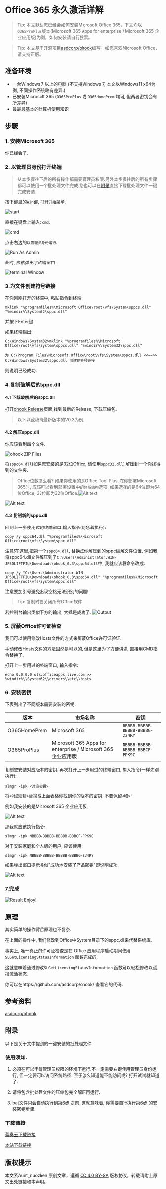 # Office 365 永久激活详解

> Tip: 本文默认您已经会如何安装Microsoft Office 365，下文均以`O365ProPlus`版本(Microsoft 365 Apps for enterprise / Microsoft 365 企业应用版)为例，如何安装请自行搜索。

> Tip: 本文基于开源项目[asdcorp/ohook](https://github.com/asdcorp/ohook)编写。如您喜欢Microsoft Office，请支持正版。

## 准备环境

- 一台Windows 7 以上的电脑 (不支持Windows 7, 本文以Windows11 x64为例, 不同操作系统略有差异.)
- 已安装Microsoft 365 (`O365ProPlus` 或 `O365HomePrem` 均可, 但两者密钥会有所差异)
- 最最最基本的计算机使用知识

## 步骤

### 1. 安装Microsoft 365

你已经会了.

### 2. 以管理员身份打开终端

> 从本步骤往下后的所有操作都需要管理员权限.另外本步骤往后的所有步骤都可以使用一个批处理文件完成.您也可以在[附录](#附录)直接下载批处理文件一键完成安装.

按下键盘的`Win`键, 打开`开始`菜单.

![start](src/start.png)

直接在键盘上输入: `cmd`.

![cmd](src/cmd.png)

点击右边的`以管理员身份运行`.

![Run As Admin](src/runAsAdmin.png)

此时, 应该弹出了终端窗口.

![terminal Window](src/terminal.png)

### 3.为文件创建符号链接

在你刚刚打开的终端中, 粘贴指令到终端:

```
mklink "%programfiles%\Microsoft Office\root\vfs\System\sppcs.dll" "%windir%\System32\sppc.dll"
```

并按下Enter键.

如果终端输出:
```
C:\Windows\System32>mklink "%programfiles%\Microsoft Office\root\vfs\System\sppcs.dll" "%windir%\System32\sppc.dll"

为 C:\Program Files\Microsoft Office\root\vfs\System\sppcs.dll <<==>> C:\Windows\System32\sppc.dll 创建的符号链接

```

则说明已经成功.

### 4.复制破解后的sppc.dll

#### 4.1 下载破解后的sppc.dll

打开[ohook Release](https://github.com/asdcorp/ohook/releases)页面,找到最新的Release, 下载压缩包.

> 以下以截稿前最新版本的V0.3为例.

#### 4.2 解压sppc.dll

你应该看到四个文件.

![ohook ZIP Files](src/ohookzip.png)

将`sppc64.dll`(如果您安装的是32位Office, 请使用`sppc32.dll`) 解压到一个你找得到的文件夹.

> Office位数怎么看? 如果你使用的是Office Tool Plus, 在你部署Microsoft 365时, 应该可以看到部署设置中的`体系结构`选项, 如果选择的是64位即为64位Office, 32位即为32位Office.![Alt text](src/txjg.png)

![Alt text](src/sppcUnzip.png)

#### 4.3 复制新的sppc.dll

回到上一步使用过的终端窗口.输入指令(别急着执行):

```
copy /y sppc64.dll "%programfiles%\Microsoft Office\root\vfs\System\sppc.dll"
```

注意!在这里,把第一个`sppc64.dll`, 替换成你解压到的sppc破解文件位置, 例如我将sppc64.dll文件解压到了`C:\Users\Administrator.WIN-JP5DLIFTFIU\Downloads\ohook_0.3\sppc64.dll`中, 我就应该将命令改成:

```
copy /y "C:\Users\Administrator.WIN-JP5DLIFTFIU\Downloads\ohook_0.3\sppc64.dll" "%programfiles%\Microsoft Office\root\vfs\System\sppc.dll"
```
注意要加引号避免出现空格无法识别的问题!

> Tip: 复制时要关闭所有Office软件.

若控制台输出类似下方的输出, 大抵是成功了.
![Output](src/output.png)

### 5. 屏蔽Office许可证检查

我们可以使用修改Hosts文件的方式来屏蔽Office许可证验证.

手动修改Hosts文件的方法固然是可以的, 但是这里为了方便讲述, 直接用CMD指令替换了.

打开上一步用过的终端窗口, 输入指令:

```
echo 0.0.0.0 ols.officeapps.live.com >> %windir%\\System32\\drivers\\etc\\hosts
```

### 6. 安装密钥

下表列出了不同版本需要安装的密钥.

|版本|市场名称|密钥|
|-------|--------------|---|
|O365HomePrem|Microsoft 365|`NBBBB-BBBBB-BBBBB-BBBBG-234RY`|
|O365ProPlus|Microsoft 365 Apps for enterprise / Microsoft 365 企业应用版|`NBBBB-BBBBB-BBBBB-BBBCF-PPK9C`|

复制您安装对应版本的密钥. 再次打开上一步用过的终端窗口, 输入指令(一样先别执行):

```
slmgr -ipk <对应密钥>
```

将`<对应密钥>`替换成上面表格你找到你的版本的密钥. 不要保留`<`和`>`!

例如我安装的是Microsoft 365 企业应用版,

![Alt text](src/O365ProPlusRetail.png)

那我就应该执行指令:

```
slmgr -ipk NBBBB-BBBBB-BBBBB-BBBCF-PPK9C
```

对于安装家庭和个人版的用户, 应该使用:

```
slmgr -ipk NBBBB-BBBBB-BBBBB-BBBBG-234RY
```

如果弹出窗口提示类似"成功地安装了产品密钥"即说明成功.

![Alt text](src/installKey.png)

### 7.完成
![Result](src/Result.png)
Enjoy!

## 原理

其实简单的操作背后原理也不复杂.

在上面的操作中, 我们修改到Office中System目录下的sppc.dll来代替系统库.

事实上, 唯一真正的许可证检查是在 Office 应用程序启动期间使用 `SLGetLicensingStatusInformation` 函数完成的,

这就意味着通过修改`SLGetLicensingStatusInformation` 函数可以轻松修改以谎报激活状态.

你可以在https://github.com/asdcorp/ohook/ 查看它的代码.

## 参考资料

[asdcorp/ohook](https://github.com/asdcorp/ohook/)

## 附录

以下是关于文中提到的一键安装的批处理文件

### 使用须知:

1. 必须在可以申请管理员权限的环境下运行.不一定需要右键使用管理员身份运行, 但一定要可以访问系统路径. 至于怎么知道能不能访问呢? 打开试试就知道了.

2. 请将包含批处理文件的压缩包完全解压再运行.

3. bat文件只会自动执行到[第6步](#6-安装密钥) 之前, 这就意味着, 你需要自行执行[第6步](#6-安装密钥) 的安装密钥步骤.

### 下载链接


[蓝奏云下载链接](https://auntnuozhen.lanzoul.com/it92H1af465c)

[本站下载链接](src/ohook-crack.zip)

## 版权提示

本文系Aunt_nuozhen 原创文章，遵循 [CC 4.0 BY-SA](https://creativecommons.org/licenses/by-sa/4.0/) 版权协议，转载请附上原文出处链接和本声明。